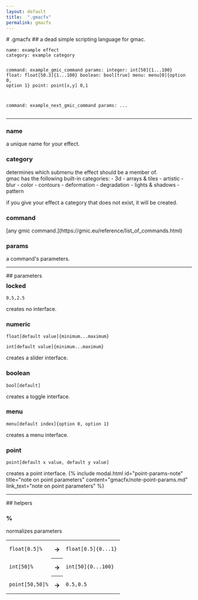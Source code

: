 ```yaml
---
layout: default
title:  ".gmacfx"
permalink: gmacfx
---
```

<link rel="stylesheet" type="text/css" href="{{ "/assets/css/gmacfx-api.css" | relative_url }}">
<script src="/assets/js/highlighter.js"></script>
# .gmacfx
## a dead simple scripting language for gmac.
<pre><code class="gmacfx">name: example effect
category: example category 

command: example_gmic_command
params:
integer: int[50]{1...100}
float: float[50.3]{1...100}
boolean: bool[true]
menu: menu[0]{option 0, option 1}
point: point[x,y]
0,1

command: example_next_gmic_command
params:
...</code></pre>

---

<h3 class="token-keyword-def">name</h3>
a unique name for your effect.
<h3 class="token-keyword-def">category</h3>
determines which submenu the effect should be a member of.<br>
gmac has the following built-in categories:
- 3d
- arrays & tiles
- artistic
- blur
- color
- contours
- deformation
- degradation
- lights & shadows
- pattern

if you give your effect a category that does not exist, it will be created.
<h3 class="token-keyword-def">command</h3>
[any gmic command.](https://gmic.eu/reference/list_of_commands.html)
<h3 class="token-keyword-def">params</h3>
a command's parameters.
<hr>
## parameters
<h3 class="token-comment" style="margin-top: 0.5em;">locked</h3>
<pre><code class="gmacfx">0,5,2.5</code></pre>
creates no interface.
<h3>numeric</h3>
<pre><code class="gmacfx">float[default value]{minimum...maximum}</code></pre>
<pre><code class="gmacfx">int[default value]{minimum...maximum}</code></pre>
creates a slider interface.
<h3>boolean</h3>
<pre><code class="gmacfx">bool[default]</code></pre>
creates a toggle interface.
<h3>menu</h3>
<pre><code class="gmacfx">menu[default index]{option 0, option 1}</code></pre>
creates a menu interface.
<h3>point</h3>
<pre><code class="gmacfx">point[default x value, default y value]</code></pre>
creates a point interface.
{% include modal.html id="point-params-note" title="note on point parameters" content="gmacfx/note-point-params.md" link_text="note on point parameters" %}
<hr>
## helpers
<div>
<h3 class="token-brackets">%</h3>
normalizes parameters
<table class="code-example-table">
<td><pre><code class="gmacfx">float[0.5]%</code></pre></td>
<th style="text-align: center;">→</th>
<td><pre><code class="gmacfx">float[0.5]{0...1}</code></pre></td>
<tr>
<td><pre><code class="gmacfx">int[50]%</code></pre></td>
<th style="text-align: center;">→</th>
<td><pre><code class="gmacfx">int[50]{0...100}</code></pre></td>
</tr>
<tr>
<tr>
<td><pre><code class="gmacfx">point[50,50]%</code></pre></td>
<th style="text-align: center;">→</th>
<td><pre><code class="gmacfx">0.5,0.5</code></pre></td>
